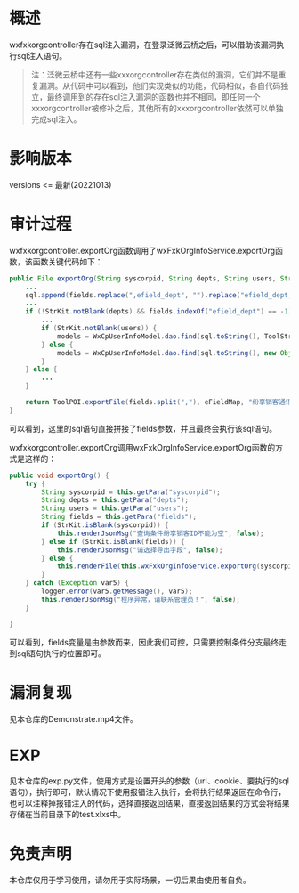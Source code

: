 # 概述

wxfxkorgcontroller存在sql注入漏洞，在登录泛微云桥之后，可以借助该漏洞执行sql注入语句。

> 注：泛微云桥中还有一些xxxorgcontroller存在类似的漏洞，它们并不是重复漏洞。从代码中可以看到，他们实现类似的功能，代码相似，各自代码独立，最终调用到的存在sql注入漏洞的函数也并不相同，即任何一个xxxorgcontroller被修补之后，其他所有的xxxorgcontroller依然可以单独完成sql注入。

# 影响版本

versions <= 最新(20221013)

# 审计过程

wxfxkorgcontroller.exportOrg函数调用了wxFxkOrgInfoService.exportOrg函数，该函数关键代码如下：

```java
public File exportOrg(String syscorpid, String depts, String users, String fields) throws Exception {
    ...
    sql.append(fields.replace(",efield_dept", "").replace("efield_dept,", "").replace("efield_dept", "").replace("efield_name", "u.name as efield_name").replace("efield_weixin", "u.weixin as efield_weixin").replace("efield_wxuserid", "u.wxuserid as efield_wxuserid").replace("efield_post", "u.post as efield_post").replace("efield_mobile", "u.mobile as efield_mobile").replace("efield_email", "u.email as efield_email").replace("efield_tel", "u.tel as efield_tel").replace("efield_jobnumber", "u.jobnumber as efield_jobnumber").replace("efield_status", "case when u.isattend = 1 then '正常' when u.isattend = 2 then '已禁用' else '未知' end as efield_status").replace("efield_relatesys", "group_concat(c.sysname) as efield_relatesys").replace("efield_relateaccount", "group_concat(b.outsysuserid) as efield_relateaccount"));
    ...
    if (!StrKit.notBlank(depts) && fields.indexOf("efield_dept") == -1) {
        ...
        if (StrKit.notBlank(users)) {
            models = WxCpUserInfoModel.dao.find(sql.toString(), ToolString.mergeAllSqlParams(new Object[]{syscorpid, ToolString.buildSqlInParams(users.replaceAll("\\|", ","))}));
        } else {
            models = WxCpUserInfoModel.dao.find(sql.toString(), new Object[]{syscorpid});
        }
    } else {
        ...
    }

    return ToolPOI.exportFile(fields.split(","), eFieldMap, "纷享销客通讯录", "通讯录", models);
}
```

可以看到，这里的sql语句直接拼接了fields参数，并且最终会执行该sql语句。

wxfxkorgcontroller.exportOrg调用wxFxkOrgInfoService.exportOrg函数的方式是这样的：

```java
public void exportOrg() {
    try {
        String syscorpid = this.getPara("syscorpid");
        String depts = this.getPara("depts");
        String users = this.getPara("users");
        String fields = this.getPara("fields");
        if (StrKit.isBlank(syscorpid)) {
            this.renderJsonMsg("查询条件纷享销客ID不能为空", false);
        } else if (StrKit.isBlank(fields)) {
            this.renderJsonMsg("请选择导出字段", false);
        } else {
            this.renderFile(this.wxFxkOrgInfoService.exportOrg(syscorpid, depts, users, fields));
        }
    } catch (Exception var5) {
        logger.error(var5.getMessage(), var5);
        this.renderJsonMsg("程序异常，请联系管理员！", false);
    }

}
```

可以看到，fields变量是由参数而来，因此我们可控，只需要控制条件分支最终走到sql语句执行的位置即可。

# 漏洞复现

见本仓库的Demonstrate.mp4文件。

# EXP

见本仓库的exp.py文件，使用方式是设置开头的参数（url、cookie、要执行的sql语句），执行即可，默认情况下使用报错注入执行，会将执行结果返回在命令行，也可以注释掉报错注入的代码，选择直接返回结果，直接返回结果的方式会将结果存储在当前目录下的test.xlxs中。

# 免责声明

本仓库仅用于学习使用，请勿用于实际场景，一切后果由使用者自负。
